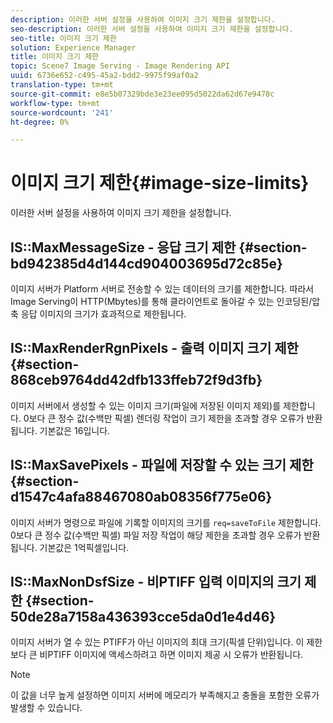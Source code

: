 ```yaml
---
description: 이러한 서버 설정을 사용하여 이미지 크기 제한을 설정합니다.
seo-description: 이러한 서버 설정을 사용하여 이미지 크기 제한을 설정합니다.
seo-title: 이미지 크기 제한
solution: Experience Manager
title: 이미지 크기 제한
topic: Scene7 Image Serving - Image Rendering API
uuid: 6736e652-c495-45a2-bdd2-9975f99af0a2
translation-type: tm+mt
source-git-commit: e8e5b07329bde3e23ee095d5022da62d67e9478c
workflow-type: tm+mt
source-wordcount: '241'
ht-degree: 0%

---
```



# 이미지 크기 제한{#image-size-limits}

이러한 서버 설정을 사용하여 이미지 크기 제한을 설정합니다.

## IS::MaxMessageSize - 응답 크기 제한 {#section-bd942385d4d144cd904003695d72c85e}

이미지 서버가 Platform 서버로 전송할 수 있는 데이터의 크기를 제한합니다. 따라서 Image Serving이 HTTP(Mbytes)를 통해 클라이언트로 돌아갈 수 있는 인코딩된/압축 응답 이미지의 크기가 효과적으로 제한됩니다.

## IS::MaxRenderRgnPixels - 출력 이미지 크기 제한 {#section-868ceb9764dd42dfb133ffeb72f9d3fb}

이미지 서버에서 생성할 수 있는 이미지 크기(파일에 저장된 이미지 제외)를 제한합니다. 0보다 큰 정수 값(수백만 픽셀) 렌더링 작업이 크기 제한을 초과할 경우 오류가 반환됩니다. 기본값은 16입니다.

## IS::MaxSavePixels - 파일에 저장할 수 있는 크기 제한 {#section-d1547c4afa88467080ab08356f775e06}

이미지 서버가 명령으로 파일에 기록할 이미지의 크기를 `req=saveToFile` 제한합니다. 0보다 큰 정수 값(수백만 픽셀) 파일 저장 작업이 해당 제한을 초과할 경우 오류가 반환됩니다. 기본값은 1억픽셀입니다.

## IS::MaxNonDsfSize - 비PTIFF 입력 이미지의 크기 제한 {#section-50de28a7158a436393cce5da0d1e4d46}

이미지 서버가 열 수 있는 PTIFF가 아닌 이미지의 최대 크기(픽셀 단위)입니다. 이 제한보다 큰 비PTIFF 이미지에 액세스하려고 하면 이미지 제공 시 오류가 반환됩니다.

>[!NOTE]
>
>이 값을 너무 높게 설정하면 이미지 서버에 메모리가 부족해지고 충돌을 포함한 오류가 발생할 수 있습니다.

